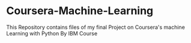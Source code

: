 # Coursera-Machine-Learning
This Repository contains files of my final Project on Coursera's machine Learning with Python By IBM Course
